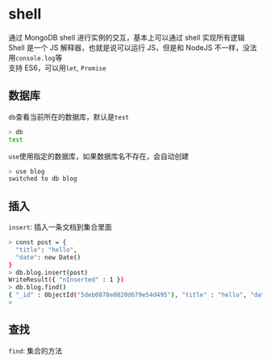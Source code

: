 # shell

通过 MongoDB shell 进行实例的交互，基本上可以通过 shell 实现所有逻辑  
Shell 是一个 JS 解释器，也就是说可以运行 JS，但是和 NodeJS 不一样，没法用`console.log`等  
支持 ES6，可以用`let`, `Promise`

## 数据库

`db`查看当前所在的数据库，默认是`test`

```bash
> db
test
```

`use`使用指定的数据库，如果数据库名不存在，会自动创建

```bash
> use blog
switched to db blog
```

## 插入

`insert`: 插入一条文档到集合里面

```bash
> const post = {
  "title": "hello",
  "date": new Date()
}
> db.blog.insert(post)
WriteResult({ "nInserted" : 1 })
> db.blog.find()
{ "_id" : ObjectId("5deb0878e0820d679e54d495"), "title" : "hello", "date" : ISODate("2019-12-07T02:02:37.582Z") }
>
```

## 查找

`find`: 集合的方法
